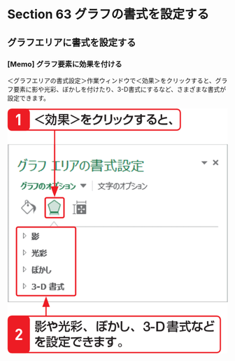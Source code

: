 # Section 63 グラフの書式を設定する

## グラフエリアに書式を設定する

### [Memo] グラフ要素に効果を付ける

＜グラフエリアの書式設定＞作業ウィンドウで＜効果＞をクリックすると、グラフ要素に影や光彩、ぼかしを付けたり、3-D書式にするなど、さまざまな書式が設定できます。

![memo](004.png)

